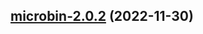 

## [microbin-2.0.2](https://github.com/truecharts/charts/compare/microbin-2.0.1...microbin-2.0.2) (2022-11-30)


